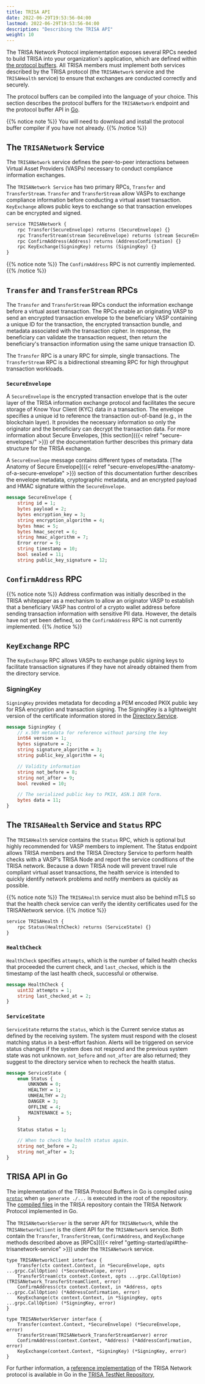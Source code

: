 ```yaml
---
title: TRISA API
date: 2022-06-29T19:53:56-04:00
lastmod: 2022-06-29T19:53:56-04:00
description: "Describing the TRISA API"
weight: 10
---
```


The TRISA Network Protocol implementation exposes several RPCs needed to build TRISA into your organization's application, which are defined within [the protocol buffers](https://github.com/trisacrypto/trisa/tree/main/proto). All TRISA members must implement both services described by the TRISA protocol (the `TRISANetwork` service and the `TRISAHealth` service) to ensure that exchanges are conducted correctly and securely.

The protocol buffers can be compiled into the language of your choice. This section describes the protocol buffers for the `TRISANetwork` endpoint and the protocol buffer API in [Go](https://github.com/trisacrypto/trisa/tree/main/pkg/trisa/api/v1beta1).

{{% notice note %}}
You will need to download and install the protocol buffer compiler if you have not already.
{{% /notice %}}

## The `TRISANetwork` Service
The `TRISANetwork` service defines the peer-to-peer interactions between Virtual Asset Providers (VASPs) necessary to conduct compliance information exchanges.

The `TRISANetwork Service` has two primary RPCs, `Transfer` and `TransferStream`. `Transfer` and `TransferStream` allow VASPs to exchange compliance information before conducting a virtual asset transaction. `KeyExchange` allows public keys to exchange so that transaction envelopes can be encrypted and signed.

```proto
service TRISANetwork {
    rpc Transfer(SecureEnvelope) returns (SecureEnvelope) {}
    rpc TransferStream(stream SecureEnvelope) returns (stream SecureEnvelope) {}
    rpc ConfirmAddress(Address) returns (AddressConfirmation) {}
    rpc KeyExchange(SigningKey) returns (SigningKey) {}
}
```

{{% notice note %}}
The `ConfirmAddress` RPC is not currently implemented.
{{% /notice %}}

## `Transfer` and `TransferStream` RPCs

The `Transfer` and `TransferStream` RPCs conduct the information exchange before a virtual asset transaction. The RPCs enable an originating VASP to send an encrypted transaction envelope to the beneficiary VASP containing a unique ID for the transaction, the encrypted transaction bundle, and metadata associated with the transaction cipher. In response, the beneficiary can validate the transaction request, then return the beneficiary's transaction information using the same unique transaction ID.

The `Transfer` RPC is a unary RPC for simple, single transactions. The `TransferStream` RPC is a bidirectional streaming RPC for high throughput transaction workloads.

### `SecureEnvelope`

A `SecureEnvelope` is the encrypted transaction envelope that is the outer layer of the TRISA information exchange protocol and facilitates the secure storage of Know Your Client (KYC) data in a transaction. The envelope specifies a unique id to reference the transaction out-of-band (e.g., in the blockchain layer). It provides the necessary information so only the originator and the beneficiary can decrypt the transaction data. For more information about Secure Envelopes, [this section]({{< relref "secure-envelopes/" >}}) of the documentation further describes this primary data structure for the TRISA exchange.

A `SecureEnvelope` message contains different types of metadata. [The Anatomy of Secure Envelope]({{< relref "secure-envelopes/#the-anatomy-of-a-secure-envelope" >}}) section of this documentation further describes the envelope metadata, cryptographic metadata, and an encrypted payload and HMAC signature within the `SecureEnvelope`.

```proto
message SecureEnvelope {
    string id = 1;
    bytes payload = 2;
    bytes encryption_key = 3;
    string encryption_algorithm = 4;
    bytes hmac = 5;
    bytes hmac_secret = 6;
    string hmac_algorithm = 7;
    Error error = 9;
    string timestamp = 10;
    bool sealed = 11;
    string public_key_signature = 12;
```

## `ConfirmAddress` RPC

{{% notice note %}}
Address confirmation was initially described in the TRISA whitepaper as a mechanism to allow an originator VASP to establish that a beneficiary VASP has control of a crypto wallet address before sending transaction information with sensitive PII data. However, the details have not yet been defined, so the `ConfirmAddress` RPC is not currently implemented.
{{% /notice %}}

## `KeyExchange` RPC

The `KeyExchange` RPC allows VASPs to exchange public signing keys to facilitate transaction signatures if they have not already obtained them from the directory service.

### SigningKey

`SigningKey` provides metadata for decoding a PEM encoded PKIX public key for RSA encryption and transaction signing. The SigningKey is a lightweight version of the certificate information stored in the [Directory Service](https://vaspdirectory.net/]).

```proto
message SigningKey {
    // x.509 metadata for reference without parsing the key
    int64 version = 1;
    bytes signature = 2;
    string signature_algorithm = 3;
    string public_key_algorithm = 4;

    // Validity information
    string not_before = 8;
    string not_after = 9;
    bool revoked = 10;

    // The serialized public key to PKIX, ASN.1 DER form.
    bytes data = 11;
}
```

## The `TRISAHealth` Service and `Status` RPC

The `TRISAHealth` service contains the `Status` RPC, which is optional but highly recommended for VASP members to implement. The Status endpoint allows TRISA members and the TRISA Directory Service to perform health checks with a VASP's TRISA Node and report the service conditions of the TRISA network. Because a down TRISA node will prevent travel rule compliant virtual asset transactions, the health service is intended to quickly identify network problems and notify members as quickly as possible.

{{% notice note %}}
The `TRISAHealth` service must also be behind mTLS so that the health check service can verify the identity certificates used for the TRISANetwork service.
{{% /notice %}}

```proto
service TRISAHealth {
    rpc Status(HealthCheck) returns (ServiceState) {}
}
```
### `HealthCheck`
`HealthCheck` specifies `attempts`, which is the number of failed health checks that proceeded the current check, and  `last_checked`, which is the timestamp of the last health check, successful or otherwise.

```proto
message HealthCheck {
    uint32 attempts = 1;
    string last_checked_at = 2;
}
```

### `ServiceState`
`ServiceState` returns the `status`, which is the Current service status as defined by the receiving system. The system must respond with the closest matching status in a best-effort fashion. Alerts will be triggered on service status changes if the system does not respond and the previous system state was not unknown. `not_before` and `not_after` are also returned; they suggest to the directory service when to recheck the health status.

```proto
message ServiceState {
    enum Status {
        UNKNOWN = 0;
        HEALTHY = 1;
        UNHEALTHY = 2;
        DANGER = 3;
        OFFLINE = 4;
        MAINTENANCE = 5;
    }

    Status status = 1;

    // When to check the health status again.
    string not_before = 2;
    string not_after = 3;
}
```

## TRISA API in Go

The implementation of the TRISA Protocol Buffers in Go is compiled using [`protoc`](https://grpc.io/docs/protoc-installation/) when `go generate ./...` is executed in the root of the repository. The [compiled files](https://github.com/trisacrypto/trisa/tree/main/pkg/trisa/api/v1beta1) in the TRISA repository contain the TRISA Network Protocol implemented in Go.

The `TRISANetworkServer` is the server API for `TRISANetwork`, while the `TRISANetworkClient` is the client API for the `TRISANetwork` service. Both contain the `Transfer`, `TransferStream`, `ConfirmAddress`, and  `KeyExchange` methods described above as [RPCs]({{< relref "getting-started/api#the-trisanetwork-service" >}}) under the `TRISANetwork` service.

```golang
type TRISANetworkClient interface {
	Transfer(ctx context.Context, in *SecureEnvelope, opts ...grpc.CallOption) (*SecureEnvelope, error)
	TransferStream(ctx context.Context, opts ...grpc.CallOption) (TRISANetwork_TransferStreamClient, error)
	ConfirmAddress(ctx context.Context, in *Address, opts ...grpc.CallOption) (*AddressConfirmation, error)
	KeyExchange(ctx context.Context, in *SigningKey, opts ...grpc.CallOption) (*SigningKey, error)
}

type TRISANetworkServer interface {
	Transfer(context.Context, *SecureEnvelope) (*SecureEnvelope, error)
	TransferStream(TRISANetwork_TransferStreamServer) error
	ConfirmAddress(context.Context, *Address) (*AddressConfirmation, error)
	KeyExchange(context.Context, *SigningKey) (*SigningKey, error)
}
```
For further information, a [reference implementation](https://github.com/trisacrypto/testnet/blob/main/pkg/rvasp/trisa.go) of the TRISA Network protocol is available in Go in the [TRISA TestNet Repository](https://github.com/trisacrypto/testnet),